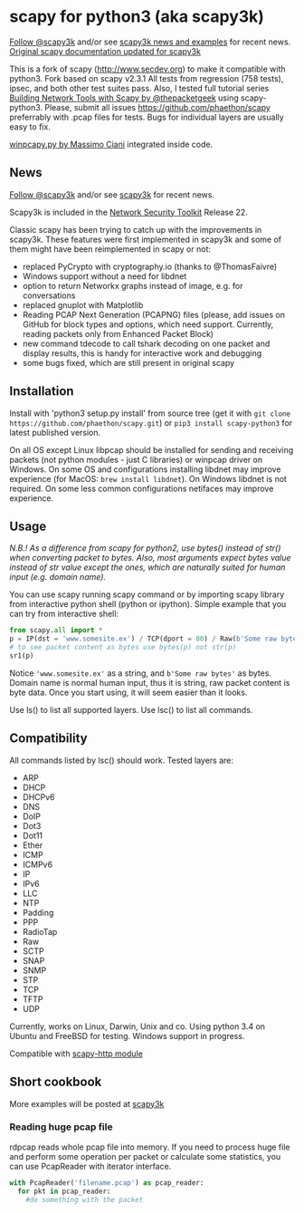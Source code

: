 # scapy for python3 (aka scapy3k) 

[Follow @scapy3k](https://twitter.com/scapy3k) and/or see [scapy3k news and examples](https://phaethon.github.io/scapy) for recent news. [Original scapy documentation updated for scapy3k](http://phaethon.github.io/scapy/api/index.html)

This is a fork of scapy (http://www.secdev.org) to make it compatible with python3. Fork based on scapy v2.3.1
All tests from regression (758 tests), ipsec, and both other test suites pass. Also, I tested full tutorial series [Building Network Tools with Scapy by @thepacketgeek](http://thepacketgeek.com/series/building-network-tools-with-scapy/) using scapy-python3.
Please, submit all issues https://github.com/phaethon/scapy preferrably with .pcap files for tests. Bugs for individual layers are usually easy to fix.

[winpcapy.py by Massimo Ciani](https://code.google.com/p/winpcapy/) integrated inside code.

## News
[Follow @scapy3k](https://twitter.com/scapy3k) and/or see [scapy3k](https://phaethon.github.io/scapy) for recent news.

Scapy3k is included in the [Network Security Toolkit](http://www.networksecuritytoolkit.org/nst/index.html) Release 22. 

Classic scapy has been trying to catch up with the improvements in scapy3k. These features were first implemented in scapy3k and some of them might have been reimplemented in scapy or not:
* replaced PyCrypto with cryptography.io (thanks to @ThomasFaivre)
* Windows support without a need for libdnet
* option to return Networkx graphs instead of image, e.g. for conversations
* replaced gnuplot with Matplotlib
* Reading PCAP Next Generation (PCAPNG) files (please, add issues on GitHub for block types and options, which need support. Currently, reading packets only from Enhanced Packet Block)
* new command tdecode to call tshark decoding on one packet and display results, this is handy for interactive work and debugging
* some bugs fixed, which are still present in original scapy

## Installation

Install with 'python3 setup.py install' from source tree (get it with `git clone https://github.com/phaethon/scapy.git`) or `pip3 install scapy-python3` for latest published version.

On all OS except Linux libpcap should be installed for sending and receiving packets (not python modules - just C libraries) or winpcap driver on Windows. On some OS and configurations installing libdnet may improve experience (for MacOS: `brew install libdnet`). On Windows libdnet is not required. On some less common configurations netifaces may improve experience.

## Usage

*N.B.! As a difference from scapy for python2, use bytes() instead of str() when converting packet to bytes. Also, most arguments expect bytes value instead of str value except the ones, which are naturally suited for human input (e.g. domain name).*

You can use scapy running scapy command or by importing scapy library from interactive python shell (python or ipython).
Simple example that you can try from interactive shell:
```python
from scapy.all import *
p = IP(dst = 'www.somesite.ex') / TCP(dport = 80) / Raw(b'Some raw bytes')
# to see packet content as bytes use bytes(p) not str(p)
sr1(p)
```
Notice `'www.somesite.ex'` as a string, and `b'Some raw bytes'` as bytes. Domain name is normal human input, thus it is string, raw packet content is byte data. Once you start using, it will seem easier than it looks.

Use ls() to list all supported layers. Use lsc() to list all commands.

## Compatibility

All commands listed by lsc() should work. Tested layers are:
* ARP
* DHCP
* DHCPv6
* DNS
* DoIP
* Dot3
* Dot11
* Ether
* ICMP
* ICMPv6
* IP
* IPv6
* LLC
* NTP
* Padding
* PPP
* RadioTap
* Raw
* SCTP
* SNAP
* SNMP
* STP
* TCP
* TFTP
* UDP

Currently, works on Linux, Darwin, Unix and co. Using python 3.4 on Ubuntu and FreeBSD for testing. Windows support in progress.

Compatible with [scapy-http module](https://github.com/invernizzi/scapy-http)

## Short cookbook

More examples will be posted at [scapy3k](https://phaethon.github.io/scapy)

### Reading huge pcap file
rdpcap reads whole pcap file into memory. If you need to process huge file and perform some operation per packet or calculate some statistics, you can use PcapReader with iterator interface.

```python
with PcapReader('filename.pcap') as pcap_reader:
  for pkt in pcap_reader:
    #do something with the packet
